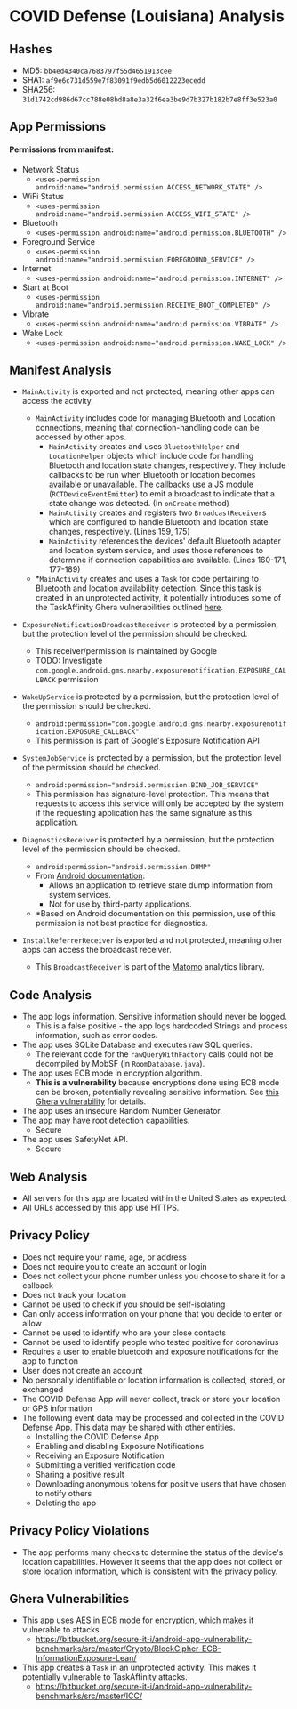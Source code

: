 # COVID Defense (Louisiana) Analysis

## Hashes
- MD5: `bb4ed4340ca7683797f55d4651913cee`
- SHA1: `af9e6c731d559e7f83091f9edb5d6012223ecedd`
- SHA256: `31d1742cd986d67cc788e08bd8a8e3a32f6ea3be9d7b327b182b7e8ff3e523a0`

## App Permissions
#### Permissions from manifest:
- Network Status
  - `<uses-permission android:name="android.permission.ACCESS_NETWORK_STATE" />`
- WiFi Status
  - `<uses-permission android:name="android.permission.ACCESS_WIFI_STATE" />`
- Bluetooth
  - `<uses-permission android:name="android.permission.BLUETOOTH" />`
- Foreground Service
  - `<uses-permission android:name="android.permission.FOREGROUND_SERVICE" />`
- Internet
  - `<uses-permission android:name="android.permission.INTERNET" />`
- Start at Boot
  - `<uses-permission android:name="android.permission.RECEIVE_BOOT_COMPLETED" />`
- Vibrate
  - `<uses-permission android:name="android.permission.VIBRATE" />`
- Wake Lock
  - `<uses-permission android:name="android.permission.WAKE_LOCK" /> `

## Manifest Analysis
- `MainActivity` is exported and not protected, meaning other apps can access the activity.
  - `MainActivity` includes code for managing Bluetooth and Location connections, meaning that connection-handling code can be accessed by other apps.
    - `MainActivity` creates and uses `BluetoothHelper` and `LocationHelper` objects which include code for handling Bluetooth and location state changes, respectively. They include callbacks to be run when Bluetooth or location becomes available or unavailable. The callbacks use a JS module (`RCTDeviceEventEmitter`) to emit a broadcast to indicate that a state change was detected. (In `onCreate` method)
    - `MainActivity` creates and registers two `BroadcastReceiver`s which are configured to handle Bluetooth and location state changes, respectively. (Lines 159, 175)
    - `MainActivity` references the devices' default Bluetooth adapter and location system service, and uses those references to determine if connection capabilities are available. (Lines 160-171, 177-189)
  - *`MainActivity` creates and uses a `Task` for code pertaining to Bluetooth and location availability detection. Since this task is created in an unprotected activity, it potentially introduces some of the TaskAffinity Ghera vulnerabilities outlined [here](https://bitbucket.org/secure-it-i/android-app-vulnerability-benchmarks/src/master/ICC/).

- `ExposureNotificationBroadcastReceiver` is protected by a permission, but the protection level of the permission should be checked.
  - This receiver/permission is maintained by Google
  - TODO: Investigate `com.google.android.gms.nearby.exposurenotification.EXPOSURE_CALLBACK` permission
- `WakeUpService` is protected by a permission, but the protection level of the permission should be checked.
  - `android:permission="com.google.android.gms.nearby.exposurenotification.EXPOSURE_CALLBACK"`
  - This permission is part of Google's Exposure Notification API
- `SystemJobService` is protected by a permission, but the protection level of the permission should be checked.
  - `android:permission="android.permission.BIND_JOB_SERVICE"`
  - This permission has signature-level protection. This means that requests to access this service will only be accepted by the system if the requesting application has the same signature as this application.
- `DiagnosticsReceiver` is protected by a permission, but the protection level of the permission should be checked.
  - `android:permission="android.permission.DUMP"`
  - From [Android documentation](https://developer.android.com/reference/android/Manifest.permission#DUMP):
    - Allows an application to retrieve state dump information from system services.
    - Not for use by third-party applications.
  - *Based on Android documentation on this permission, use of this permission is not best practice for diagnostics.
- `InstallReferrerReceiver` is exported and not protected, meaning other apps can access the broadcast receiver.
  - This `BroadcastReceiver` is part of the [Matomo](https://matomo.org) analytics library.

## Code Analysis
- The app logs information. Sensitive information should never be logged.
  - This is a false positive - the app logs hardcoded Strings and process information, such as error codes.
- The app uses SQLite Database and executes raw SQL queries.
  - The relevant code for the `rawQueryWithFactory` calls could not be decompiled by MobSF (in `RoomDatabase.java`).
- The app uses ECB mode in encryption algorithm.
  - **This is a vulnerability** because encryptions done using ECB mode can be broken, potentially revealing sensitive information. See [this Ghera vulnerability](https://bitbucket.org/secure-it-i/android-app-vulnerability-benchmarks/src/master/Crypto/BlockCipher-ECB-InformationExposure-Lean/) for details.
- The app uses an insecure Random Number Generator.
- The app may have root detection capabilities.
  - Secure
- The app uses SafetyNet API.
  - Secure
  
## Web Analysis
- All servers for this app are located within the United States as expected.
- All URLs accessed by this app use HTTPS.

## Privacy Policy
- Does not require your name, age, or address
- Does not require you to create an account or login
- Does not collect your phone number unless you choose to share it for a callback
- Does not track your location
- Cannot be used to check if you should be self-isolating
- Can only access information on your phone that you decide to enter or allow
- Cannot be used to identify who are your close contacts
- Cannot be used to identify people who tested positive for coronavirus
- Requires a user to enable bluetooth and exposure notifications for the app to function
- User does not create an account
- No personally identifiable or location information is collected, stored, or exchanged
- The COVID Defense App will never collect, track or store your location or GPS information
- The following event data may be processed and collected in the COVID Defense App. This data may be shared with other entities.
  - Installing the COVID Defense App
  - Enabling and disabling Exposure Notifications
  - Receiving an Exposure Notification
  - Submitting a verified verification code
  - Sharing a positive result
  - Downloading anonymous tokens for positive users that have chosen to notify others
  - Deleting the app

## Privacy Policy Violations
- The app performs many checks to determine the status of the device's location capabilities. However it seems that the app does not collect or store location information, which is consistent with the privacy policy.

## Ghera Vulnerabilities
- This app uses AES in ECB mode for encryption, which makes it vulnerable to attacks.
  - https://bitbucket.org/secure-it-i/android-app-vulnerability-benchmarks/src/master/Crypto/BlockCipher-ECB-InformationExposure-Lean/
- This app creates a `Task` in an unprotected activity. This makes it potentially vulnerable to TaskAffinity attacks.
  - https://bitbucket.org/secure-it-i/android-app-vulnerability-benchmarks/src/master/ICC/



